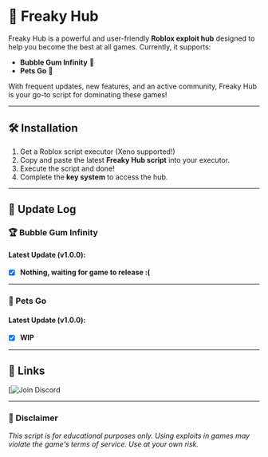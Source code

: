 # 👅 Freaky Hub

Freaky Hub is a powerful and user-friendly **Roblox exploit hub** designed to help you become the best at all games. Currently, it supports:

- **Bubble Gum Infinity** 🫧
- **Pets Go** 🐾

With frequent updates, new features, and an active community, Freaky Hub is your go-to script for dominating these games!

---

## 🛠️ Installation

1. Get a Roblox script executor (Xeno supported!)
2. Copy and paste the latest **Freaky Hub script** into your executor.
3. Execute the script and done!
4. Complete the **key system** to access the hub.

---

## 📜 Update Log

### 🏆 Bubble Gum Infinity

#### Latest Update (v1.0.0):
- [x] **Nothing, waiting for game to release :(**

---

### 🐾 Pets Go

#### Latest Update (v1.0.0):
- [x] **WIP**

---

## 🔗 Links

[![Join Discord](https://discord.gg/frrnMQbrSu)  

---

### 📢 Disclaimer
*This script is for educational purposes only. Using exploits in games may violate the game's terms of service. Use at your own risk.*
